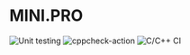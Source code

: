 # MINI.PRO
![Unit testing](https://github.com/99003154/MINI.PRO/workflows/Unit%20testing/badge.svg)
![cppcheck-action](https://github.com/99003154/MINI.PRO/workflows/cppcheck-action/badge.svg)
![C/C++ CI](https://github.com/99003154/MINI.PRO/workflows/C/C++%20CI/badge.svg)
